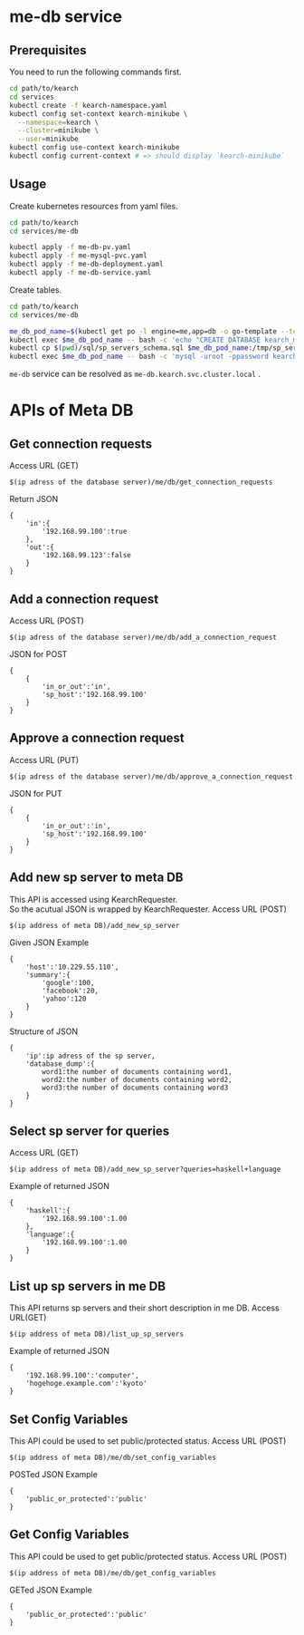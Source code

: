 # me-db service

## Prerequisites

You need to run the following commands first.

```sh
cd path/to/kearch
cd services
kubectl create -f kearch-namespace.yaml
kubectl config set-context kearch-minikube \
  --namespace=kearch \
  --cluster=minikube \
  --user=minikube
kubectl config use-context kearch-minikube
kubectl config current-context # => should display `kearch-minikube`
```

## Usage

Create kubernetes resources from yaml files.

```sh
cd path/to/kearch
cd services/me-db

kubectl apply -f me-db-pv.yaml
kubectl apply -f me-mysql-pvc.yaml
kubectl apply -f me-db-deployment.yaml
kubectl apply -f me-db-service.yaml
```

Create tables.

```sh
cd path/to/kearch
cd services/me-db

me_db_pod_name=$(kubectl get po -l engine=me,app=db -o go-template --template '{{(index .items 0).metadata.name}}')
kubectl exec $me_db_pod_name -- bash -c 'echo "CREATE DATABASE kearch_me_dev CHARACTER SET utf8mb4 COLLATE utf8mb4_unicode_ci;" | mysql -uroot -ppassword'
kubectl cp $(pwd)/sql/sp_servers_schema.sql $me_db_pod_name:/tmp/sp_servers_schema.sql
kubectl exec $me_db_pod_name -- bash -c 'mysql -uroot -ppassword kearch_me_dev < /tmp/sp_servers_schema.sql'
```

`me-db` service can be resolved as `me-db.kearch.svc.cluster.local` .



# APIs of Meta DB
## Get connection requests
Access URL (GET)
```
$(ip adress of the database server)/me/db/get_connection_requests
```
Return JSON
```
{
    'in':{
        '192.168.99.100':true
    },
    'out':{
        '192.168.99.123':false
    }
}
```
## Add a connection request
Access URL (POST)
```
$(ip adress of the database server)/me/db/add_a_connection_request
```
JSON for POST
```
{
    {
        'in_or_out':'in',
        'sp_host':'192.168.99.100'
    }
}
```
## Approve a connection request
Access URL (PUT)
```
$(ip adress of the database server)/me/db/approve_a_connection_request
```
JSON for PUT
```
{
    {
        'in_or_out':'in',
        'sp_host':'192.168.99.100'
    }
}
```
## Add new sp server to meta DB
This API is accessed using KearchRequester.   
So the acutual JSON is wrapped by KearchRequester.
Access URL (POST)
```
$(ip address of meta DB)/add_new_sp_server
```
Given JSON Example
```
{
    'host':'10.229.55.110',
    'summary':{
        'google':100,
        'facebook':20,
        'yahoo':120
    }
}
```
Structure of JSON
```
{
    'ip':ip adress of the sp server,
    'database_dump':{
        word1:the number of documents containing word1,
        word2:the number of documents containing word2,
        word3:the number of documents containing word3
    }
}
```
## Select sp server for queries
Access URL (GET)
```
$(ip address of meta DB)/add_new_sp_server?queries=haskell+language
```
Example of returned JSON
```
{
    'haskell':{
        '192.168.99.100':1.00
    },
    'language':{
        '192.168.99.100':1.00
    }
}
```
## List up sp servers in me DB
This API returns sp servers and their short description in me DB.
Access URL(GET)
```
$(ip address of meta DB)/list_up_sp_servers
```
Example of returned JSON
```
{
    '192.168.99.100':'computer',
    'hogehoge.example.com':'kyoto'
}
```
## Set Config Variables
This API could be used to set public/protected status.
Access URL (POST)
```
$(ip address of meta DB)/me/db/set_config_variables
```
POSTed JSON Example
```
{
    'public_or_protected':'public'
}
```
## Get Config Variables
This API could be used to get public/protected status.
Access URL (POST)
```
$(ip address of meta DB)/me/db/get_config_variables
```
GETed JSON Example
```
{
    'public_or_protected':'public'
}
```

